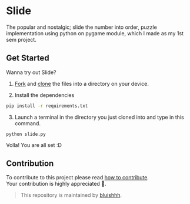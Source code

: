 # Slide
The popular and nostalgic; slide the number into order, puzzle implementation using python on pygame module, which I made as my 1st sem project.


## Get Started
Wanna try out Slide?
  1. [Fork](https://docs.github.com/en/get-started/quickstart/fork-a-repo) and [clone](https://docs.github.com/en/repositories/creating-and-managing-repositories/cloning-a-repository) the files into a directory on your device.

  2. Install the dependencies
```bash
pip install -r requirements.txt
```
  3. Launch a terminal in the directory you just cloned into and type in this command.
```
python slide.py
```
Volla! You are all set :D

## Contribution

To contribute to this project please read [how to contribute](https://github.com/bluishhh/Slide/blob/main/contribute.md).<br>
Your contribution is highly appreciated 🙏.</br>
> This repository is maintained by [bluishhh](https://github.com/bluishhh). 
